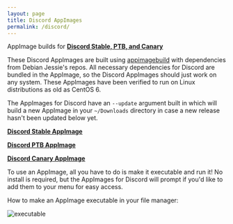 ```yaml
---
layout: page
title: Discord AppImages
permalink: /discord/
---
```


AppImage builds for **[Discord Stable, PTB, and Canary](https://discordapp.com)**

These Discord AppImages are built using [appimagebuild](https://github.com/simoniz0r/AppImages) with dependencies from Debian Jessie's repos.  All necessary dependencies for Discord are bundled in the AppImage, so the Discord AppImages should just work on any system.  These AppImages have been verified to run on Linux distributions as old as CentOS 6.

The AppImages for Discord have an `--update` argument built in which will build a new AppImage in your `~/Downloads` directory in case a new release hasn't been updated below yet.

**[Discord Stable AppImage](https://github.com/simoniz0r/Discord-AppImage/releases)**

**[Discord PTB AppImage](https://github.com/simoniz0r/Discord-PTB-AppImage/releases)**

**[Discord Canary AppImage](https://github.com/simoniz0r/Discord-Canary-AppImage/releases)**

To use an AppImage, all you have to do is make it executable and run it!  No install is required, but the AppImages for Discord will prompt if you'd like to add them to your menu for easy access.

How to make an AppImage executable in your file manager:

![executable](https://u.teknik.io/rEZBa.gif)
